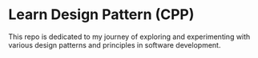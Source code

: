 # Learn Design Pattern (CPP)

This repo is dedicated to my journey of exploring and experimenting with various design patterns and principles in software development.
